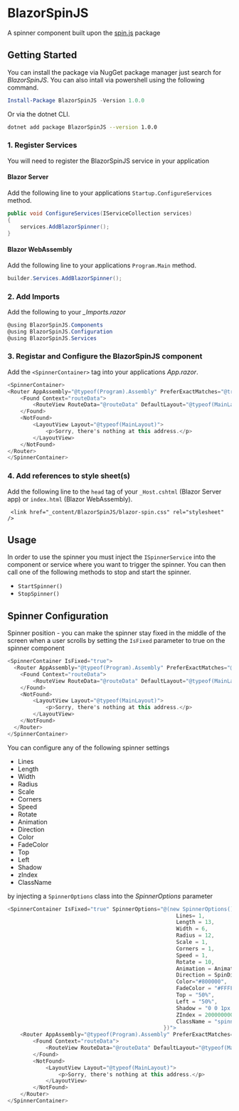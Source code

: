 # BlazorSpinJS

A spinner component built upon the [spin.js](https://spin.js.org/) package

## Getting Started

You can install the package via NugGet package manager just search for *BlazorSpinJS*. You can also intall via powershell using the following command.

```powershell
Install-Package BlazorSpinJS -Version 1.0.0
```
Or via the dotnet CLI.

```bash
dotnet add package BlazorSpinJS --version 1.0.0
```

### 1. Register Services
You will need to register the BlazorSpinJS service in your application

#### Blazor Server
Add the following line to your applications `Startup.ConfigureServices` method.

```csharp
public void ConfigureServices(IServiceCollection services)
{
    services.AddBlazorSpinner();
}
```

#### Blazor WebAssembly
Add the following line to your applications `Program.Main` method.

```csharp
builder.Services.AddBlazorSpinner();
```

### 2. Add Imports
Add the following to your *_Imports.razor*

```csharp
@using BlazorSpinJS.Components
@using BlazorSpinJS.Configuration
@using BlazorSpinJS.Services 
```

### 3. Registar and Configure the BlazorSpinJS component
Add the `<SpinnerContainer>` tag into your applications *App.razor*.

```csharp
<SpinnerContainer>
<Router AppAssembly="@typeof(Program).Assembly" PreferExactMatches="@true">
    <Found Context="routeData">
        <RouteView RouteData="@routeData" DefaultLayout="@typeof(MainLayout)" />
    </Found>
    <NotFound>
        <LayoutView Layout="@typeof(MainLayout)">
            <p>Sorry, there's nothing at this address.</p>
        </LayoutView>
    </NotFound>
</Router>
</SpinnerContainer>
```

### 4. Add references to style sheet(s)
Add the following line to the `head` tag of your `_Host.cshtml` (Blazor Server app) or `index.html` (Blazor WebAssembly).

```
 <link href="_content/BlazorSpinJS/blazor-spin.css" rel="stylesheet" />
 ```
 
 ## Usage
 In order to use the spinner you must inject the `ISpinnerService` into the component or service where you want to trigger the spinner. You can then call one of the following methods to stop and start the spinner.
 
 - `StartSpinner()`
 - `StopSpinner()`

## Spinner Configuration
Spinner position - you can make the spinner stay fixed in the middle of the screen when a user scrolls by setting the `IsFixed` parameter to true on the spinner component
```csharp
<SpinnerContainer IsFixed="true">
  <Router AppAssembly="@typeof(Program).Assembly" PreferExactMatches="@true">
    <Found Context="routeData">
        <RouteView RouteData="@routeData" DefaultLayout="@typeof(MainLayout)" />
    </Found>
    <NotFound>
        <LayoutView Layout="@typeof(MainLayout)">
            <p>Sorry, there's nothing at this address.</p>
        </LayoutView>
    </NotFound>
  </Router>
</SpinnerContainer>
```

You can configure any of the following spinner settings

- Lines
- Length
- Width
- Radius
- Scale
- Corners
- Speed
- Rotate
- Animation
- Direction
- Color
- FadeColor
- Top
- Left
- Shadow
- zIndex
- ClassName

by injecting a `SpinnerOptions` class into the *SpinnerOptions* parameter

```csharp
<SpinnerContainer IsFixed="true" SpinnerOptions="@(new SpinnerOptions(){
                                                     Lines= 1,
                                                     Length = 13,
                                                     Width = 6,
                                                     Radius = 12,
                                                     Scale = 1,
                                                     Corners = 1,
                                                     Speed = 1,
                                                     Rotate = 10,
                                                     Animation = Animation.FadeDefault.Value, 
                                                     Direction = SpinDirection.CounterClockwise.Value,
                                                     Color="#800000", 
                                                     FadeColor = "#FFFFFF",
                                                     Top = "50%",
                                                     Left = "50%",
                                                     Shadow = "0 0 1px transparent",
                                                     ZIndex = 200000000000,
                                                     ClassName = "spinner"
                                                 })">
    <Router AppAssembly="@typeof(Program).Assembly" PreferExactMatches="@true">
        <Found Context="routeData">
            <RouteView RouteData="@routeData" DefaultLayout="@typeof(MainLayout)" />
        </Found>
        <NotFound>
            <LayoutView Layout="@typeof(MainLayout)">
                <p>Sorry, there's nothing at this address.</p>
            </LayoutView>
        </NotFound>
    </Router>
</SpinnerContainer>
```
